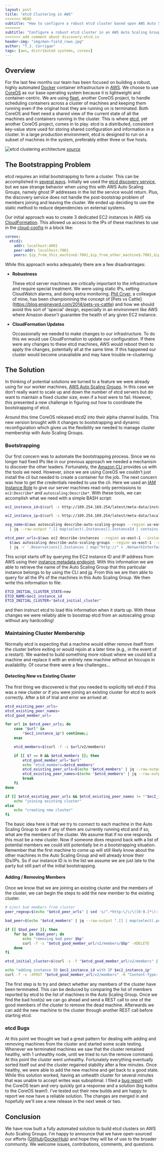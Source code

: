 ```yaml
---
layout: post
title: "etcd Clustering in AWS"
<<<<<<< HEAD
subtitle: "How to configure a robust etcd cluster based upon AWS Auto Scaling Groups"
=======
subtitle: "Configure a robust etcd cluster in an AWS Auto Scaling Group"
>>>>>>> add comment about discovery.etcd.io
header-img: "img/mon-field_rows.jpg"
author: "T.J. Corrigan"
tags: [aws, distributed systems, coreos]
---
```


## Overview

For the last few months our team has been focused on building a robust, highly automated [Docker](https://www.docker.com) container infrastructure in [AWS](http://aws.amazon.com). We choose to use [CoreOS](https://coreos.com) as our base operating system because it is lightweight and container-centric. We are using [fleet](https://github.com/coreos/fleet), another CoreOS project, to handle scheduling containers across a cluster of machines and keeping them running even if the original host they are running on is terminated. Both CoreOS and fleet need a shared view of the current state of all the machines and containers running in the cluster. This is where [etcd]( https://github.com/coreos/etcd), yet another CoreOS project, comes in to play. etcd is a distributed, consistent key-value store used for storing shared configuration and information in a cluster. In a large production environment, etcd is designed to run on a subset of machines in the system, preferably either three or five hosts.

![etcd clustering architecture](/img/etcd-cluster-architecture.png)
*[source](https://coreos.com/docs/cluster-management/setup/cluster-architectures/#production-cluster-with-central-services)*

## The Bootstrapping Problem

etcd requires an initial bootstrapping to form a cluster. This can be accomplished in [several ways](https://github.com/coreos/etcd/blob/master/Documentation/clustering.md). Initially we used the [etcd discovery service](https://discovery.etcd.io/), but we saw strange behavior when using this with AWS Auto Scaling Groups, namely ghost IP addresses in the list the service would return. Plus, the discovery service does not handle the post-bootstrap problem of members joining and leaving the cluster. We ended up deciding to use the static method to reduce dependencies on external systems.

Our initial approach was to create 3 dedicated EC2 instances in AWS via [CloudFormation](http://aws.amazon.com/cloudformation/). This allowed us access to the IPs of these machines to use in the [cloud-config](https://coreos.com/docs/cluster-management/setup/cloudinit-cloud-config/#coreos) in a block like:

``` yaml
coreos:
  etcd2:
    addr: localhost:4001    
    peer-addr: localhost:7001
    peers: $ip_from_this_machine$:7001,$ip_from_other_machine$:7001,$ip_from_another_machine$:7001
```
While this approach works adequately there are a few disadvantages:

* **Robustness**

	These etcd server machines are critically important to the infrastructure and require special treatment. We were using static IPs, setting CloudWatch alarms, and doing extra monitoring. [Phil Cryer](https://twitter.com/fak3r), a colleague of mine, has been championining the concept of [Pets vs Cattle] (https://blog.engineyard.com/2014/pets-vs-cattle) and how we should avoid this sort of 'special' design, especially in an environment like AWS where Amazon doesn't guarantee the health of any given EC2 instance. 

* **CloudFormation Updates**

	Occassionally we needed to make changes to our infrastructure. To do this we would use CloudFormation to update our configuration. If there were any changes to these etcd machines, AWS would reboot them to apply the changes, potentially all at the same time. If this happened our cluster would become unavailable and may have trouble re-clustering.
  
## The Solution

In thinking of potential solutions we turned to a feature we were already using for our worker machines, [AWS Auto Scaling Groups](http://aws.amazon.com/autoscaling). In this case we don’t really want to scale up and down the number of etcd servers but do want to maintain a fixed cluster size, even if a host were to fail. However, this presented a new challenge in figuring out how to coordinate the bootstrapping of etcd. 

Around this time CoreOS released etcd2 into their alpha channel builds. This new version brought with it changes to bootstrapping and dynamic reconfiguration which gives us the flexibility we needed to manage cluster membership with Auto Scaling Groups.

### Bootstrapping

Our first concern was to automate the bootstrapping process. Since we no longer had fixed IPs like in our previous approach we needed a mechanism to discover the other leaders. 
Fortunately, the [Amazon CLI](http://aws.amazon.com/cli/) provides us with the tools we need. However, since we are using CoreOS we couldn’t just install the cli but needed to create a container for the job. The next concern was how to get the credentials needed to use the cli. Here we used an [IAM Instance Role](https://docs.aws.amazon.com/AWSEC2/latest/UserGuide/iam-roles-for-amazon-ec2.html?console_help=true) to give our server machines read-only permissions to `ec2:Describe*` and `autoscaling:Describe*`. With these tools, we can accomplish what we need with a simple BASH script:

```bash
ec2_instance_id=$(curl -s http://169.254.169.254/latest/meta-data/instance-id)

ec2_instance_ip=$(curl -s http://169.254.169.254/latest/meta-data/local-ipv4)

asg_name=$(aws autoscaling describe-auto-scaling-groups --region us-east-1 \
  | jq --raw-output ".[] map(select(.Instances[].InstanceId | contains(\"$ec2_instance_id\"))) | .[].AutoScalingGroupName")

etcd_peer_urls=$(aws ec2 describe-instances --region us-east-1 --instance-ids \
  $(aws autoscaling describe-auto-scaling-groups --region us-east-1 --auto-scaling-group-name $asg_name | jq .AutoScalingGroups[0].Instances[].InstanceId | xargs) \
  | jq -r '.Reservations[].Instances | map("http://" + .NetworkInterfaces[].PrivateIpAddress + ":2379")[]')
```

This script starts off by querying the EC2 instance ID and IP address from AWS using their [instance metadata endpoint](http://docs.aws.amazon.com/AWSEC2/latest/UserGuide/ec2-instance-metadata.html). With this information we are able to retrieve the name of the Auto Scaling Group that this particular instance belongs to by using the CLI and [jq](http://stedolan.github.io/jq/). From this we are then able to query for all the IPs of the machines in this Auto Scaling Group. We then write this information to file:

```bash
ETCD_INITIAL_CLUSTER_STATE=new
ETCD_NAME=$ec2_instance_id
ETCD_INITIAL_CLUSTER="$etcd_initial_cluster"
```

and then instruct etcd to load this information when it starts up. With these changes we were reliably able to boostrap etcd from an autoscaling group without any hardcoding!

### Maintaining Cluster Membership

Normally etcd is expecting that a machine would either remove itself from the cluster before exiting or would rejoin at a later time (e.g., in the event of a restart). We wanted to build something more robust where we could kill a machine and replace it with an entirely new machine without an hiccups in availability. Of course there were a few challenges&hellip;

#### Detecting New vs Existing Cluster

The first thing we discovered is that you needed to explicitly tell etcd if this was a new cluster or if you were joining an existing cluster for etcd to work correctly. After a bit of trial and error we arrived at:

```bash
etcd_existing_peer_urls=
etcd_existing_peer_names=
etcd_good_member_url=

for url in $etcd_peer_urls; do
    case "$url" in
        *$ec2_instance_ip*) continue;;
    esac

    etcd_members=$(curl -f -s $url/v2/members)

    if [[ $? == 0 && $etcd_members ]]; then
        etcd_good_member_url="$url"
        echo "etcd_members=$etcd_members"
        etcd_existing_peer_urls=$(echo "$etcd_members" | jq --raw-output .[][].peerURLs[0])
        etcd_existing_peer_names=$(echo "$etcd_members" | jq --raw-output .[][].name)
        break
    fi
done

if [[ $etcd_existing_peer_urls && $etcd_existing_peer_names != *"$ec2_instance_id"* ]]; then
    echo "joining existing cluster"
else
    echo "creating new cluster"
fi
```

The basic idea here is that we try to connect to each machine in the Auto Scaling Group to see if any of them are currently running etcd and if so, what are the members of the cluster. We assume that if no one responds this must be a new cluster. Now if someone does respond back with a list of potential members we could still potentially be in a bootstrapping situation. Remember that the first machine to come up will still likely know about the other machines in the Auto Scaling Group and will already know their IDs/IPs. So if our instance ID is in the list we assume we are just late to the party but still part of the initial bootstrapping. 

#### Adding / Removing Members

Once we know that we are joining an existing cluster and the members of the cluster, we can begin the steps to add the new member to the existing cluster.

```bash
# eject bad members from cluster
peer_regexp=$(echo "$etcd_peer_urls" | sed 's/^.*http:\/\/\([0-9.]*\):[0-9]*.*$/contains(\\"\1\\")/' | xargs | sed 's/  */ or /g')

bad_peer=$(echo "$etcd_members" | jq --raw-output ".[] | map(select(.peerURLs[] | $peer_regexp | not )) | .[].id")

if [[ $bad_peer ]]; then
    for bp in $bad_peer; do
        echo "removing bad peer $bp"
        curl -f -s "$etcd_good_member_url/v2/members/$bp" -XDELETE
    done
fi

etcd_initial_cluster=$(curl -s -f "$etcd_good_member_url/v2/members" | jq --raw-output '.[] | map(.name + "=" + .peerURLs[0]) | .[]' | xargs | sed 's/  */,/g')$(echo ",$ec2_instance_id=http://${ec2_instance_ip}:2380")

echo "adding instance ID $ec2_instance_id with IP $ec2_instance_ip"
curl -f -s -XPOST "$etcd_good_member_url/v2/members" -H "Content-Type: application/json" -d "{\"peerURLs\": [\"http://$ec2_instance_ip:2380\"], \"name\": \"$ec2_instance_id\"}"
```

The first step is to try and detect whether any members of the cluster have been terminated. This can be deduced by comparing the list of members reported by etcd to the list of machines in the Auto Scaling Group. Once we find the bad host(s) we can go ahead and send a REST call to one of the good members of the cluster to remove the dead machine. Afterwards we can add the new machine to the cluster through another REST call before starting etcd. 

### etcd Bugs

At this point we thought we had a great pattern for dealing with adding and removing machines from the cluster and started some scale testing. Whenever we terminated machines we saw that the cluster remained healthy, with 1 unhealthy node, until we tried to run the remove command. At this point the cluster went unhealthy. Fortunately everything eventually sorted itself out and the cluster regained stability after a few minutes. Once healthy, we were able to add the new machine and get back to a good state. While this solution worked, having an unhealth cluster for several minutes that was unable to accept writes was suboptimal. I filed a [bug report](https://github.com/coreos/etcd/issues/2888) with the CoreOS team and very quickly got a response and a solution (big kudos to the CoreOS team!). I've tested out their new builds and am happy to report we now have a reliable solution. The changes are merged in and hopefully we'll see a new release in the next week or two.

## Conclusion

We have now built a fully automated solution to build etcd clusters on AWS Auto Scaling Groups. I'm happy to announce that we have open-sourced our efforts ([GitHub](https://github.com/MonsantoCo/etcd-aws-cluster/)/[DockerHub](https://registry.hub.docker.com/u/monsantoco/etcd-aws-cluster/)) and hope they will be of use to the broader community. We welcome issues, contributions, comments, and questions.
